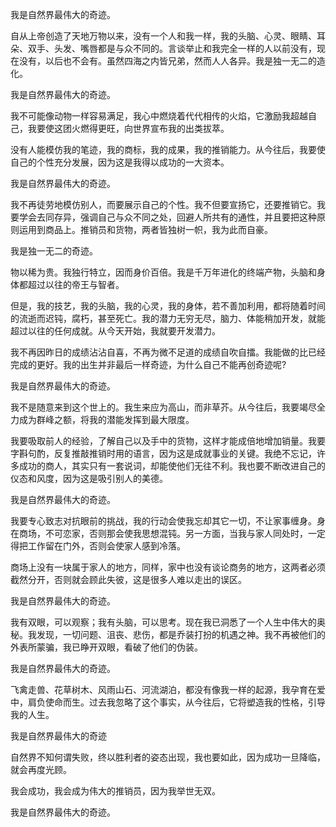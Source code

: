 我是自然界最伟大的奇迹。

自从上帝创造了天地万物以来，没有一个人和我一样，我的头脑、心灵、眼睛、耳朵、双手、头发、嘴唇都是与众不同的。言谈举止和我完全一样的人以前没有，现在没有，以后也不会有。虽然四海之内皆兄弟，然而人人各异。我是独一无二的造化。

我是自然界最伟大的奇迹。

我不可能像动物一样容易满足，我心中燃烧着代代相传的火焰，它激励我超越自己，我要使这团火燃得更旺，向世界宣布我的出类拔萃。

没有人能模仿我的笔迹，我的商标，我的成果，我的推销能力。从今往后，我要使自己的个性充分发展，因为这是我得以成功的一大资本。

我是自然界最伟大的奇迹。

我不再徒劳地模仿别人，而要展示自己的个性。我不但要宣扬它，还要推销它。我要学会去同存异，强调自己与众不同之处，回避人所共有的通性，并且要把这种原则运用到商品上。推销员和货物，两者皆独树一帜，我为此而自豪。

我是独一无二的奇迹。

物以稀为贵。我独行特立，因而身价百倍。我是千万年进化的终端产物，头脑和身体都超过以往的帝王与智者。

但是，我的技艺，我的头脑，我的心灵，我的身体，若不善加利用，都将随着时间的流逝而迟钝，腐朽，甚至死亡。我的潜力无穷无尽，脑力、体能稍加开发，就能超过以往的任何成就。从今天开始，我就要开发潜力。

我不再因昨日的成绩沾沾自喜，不再为微不足道的成绩自吹自擂。我能做的比已经完成的更好。我的出生并非最后一样奇迹，为什么自己不能再创奇迹呢?

我是自然界最伟大的奇迹。

我不是随意来到这个世上的。我生来应为高山，而非草芥。从今往后，我要竭尽全力成为群峰之额，将我的潜能发挥到最大限度。

我要吸取前人的经验，了解自己以及手中的货物，这样才能成倍地增加销量。我要字斟句酌，反复推敲推销时用的语言，因为这是成就事业的关键。我绝不忘记，许多成功的商人，其实只有一套说词，却能使他们无往不利。我也要不断改进自己的仪态和风度，因为这是吸引别人的美德。

我是自然界最伟大的奇迹。

我要专心致志对抗眼前的挑战，我的行动会使我忘却其它一切，不让家事缠身。身在商场，不可恋家，否则那会使我思想混钝。另一方面，当我与家人同处时，一定得把工作留在门外，否则会使家人感到冷落。

商场上没有一块属于家人的地方，同样，家中也没有谈论商务的地方，这两者必须截然分开，否则就会顾此失彼，这是很多人难以走出的误区。

我是自然界最伟大的奇迹。

我有双眼，可以观察；我有头脑，可以思考。现在我已洞悉了一个人生中伟大的奥秘。我发现，一切问题、沮丧、悲伤，都是乔装打扮的机遇之神。我不再被他们的外表所蒙骗，我已睁开双眼，看破了他们的伪装。

我是自然界最伟大的奇迹。

飞禽走兽、花草树木、风雨山石、河流湖泊，都没有像我一样的起源，我孕育在爱中，肩负使命而生。过去我忽略了这个事实，从今往后，它将塑造我的性格，引导我的人生。

我是自然界最伟大的奇迹

自然界不知何谓失败，终以胜利者的姿态出现，我也要如此，因为成功一旦降临，就会再度光顾。

我会成功，我会成为伟大的推销员，因为我举世无双。

我是自然界最伟大的奇迹。